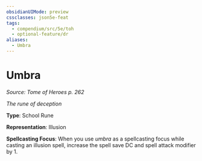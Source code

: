 ```yaml
---
obsidianUIMode: preview
cssclasses: json5e-feat
tags:
  - compendium/src/5e/toh
  - optional-feature/dr
aliases:
  - Umbra
---
```

# Umbra
*Source: Tome of Heroes p. 262*  

*The rune of deception*

**Type**: School Rune

**Representation**: Illusion

**Spellcasting Focus**: When you use *umbra* as a spellcasting focus while casting an illusion spell, increase the spell save DC and spell attack modifier by 1.